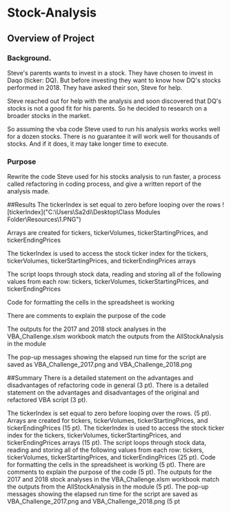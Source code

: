 # Stock-Analysis

## Overview of Project

### Background.
Steve's parents wants to invest in a stock. They have chosen to invest in Daqo (ticker: DQ). But before investing they want to know how DQ's stocks performed in 2018. They have asked their son, Steve for help. 

Steve reached out for help with the analysis and soon discovered that DQ's stocks is not a good fit for his parents. So he decided to research on a broader stocks in the market. 

So assuming the vba code Steve used to run his analysis works works well for a dozen stocks. There is no guarantee it will work well for thousands of stocks. And if it does, it may take longer time to execute.

### Purpose
Rewrite the code Steve used for his stocks analysis to run faster, a process called refactoring in coding process, and give a written report of the analysis made.

##Results
The tickerIndex is set equal to zero before looping over the rows
![tickerIndex]("C:\Users\Sa2di\Desktop\Class Modules Folder\Resources\1.PNG")


Arrays are created for tickers, tickerVolumes, tickerStartingPrices, and tickerEndingPrices
  

The tickerIndex is used to access the stock ticker index for the tickers, tickerVolumes, tickerStartingPrices, and tickerEndingPrices arrays 


The script loops through stock data, reading and storing all of the following values from each row: tickers, tickerVolumes, tickerStartingPrices, and       tickerEndingPrices



Code for formatting the cells in the spreadsheet is working



There are comments to explain the purpose of the code 




The outputs for the 2017 and 2018 stock analyses in the VBA_Challenge.xlsm workbook match the outputs from the AllStockAnalysis in the module 





The pop-up messages showing the elapsed run time for the script are saved as VBA_Challenge_2017.png and VBA_Challenge_2018.png 




##Summary
  There is a detailed statement on the advantages and disadvantages of refactoring code in general (3 pt).
  There is a detailed statement on the advantages and disadvantages of the original and refactored VBA script (3 pt).

The tickerIndex is set equal to zero before looping over the rows. (5 pt).
Arrays are created for tickers, tickerVolumes, tickerStartingPrices, and tickerEndingPrices (15 pt).
The tickerIndex is used to access the stock ticker index for the tickers, tickerVolumes, tickerStartingPrices, and tickerEndingPrices arrays (15 pt).
The script loops through stock data, reading and storing all of the following values from each row: tickers, tickerVolumes, tickerStartingPrices, and tickerEndingPrices (25 pt).
Code for formatting the cells in the spreadsheet is working (5 pt).
There are comments to explain the purpose of the code (5 pt).
The outputs for the 2017 and 2018 stock analyses in the VBA_Challenge.xlsm workbook match the outputs from the AllStockAnalysis in the module (5 pt).
The pop-up messages showing the elapsed run time for the script are saved as VBA_Challenge_2017.png and VBA_Challenge_2018.png (5 pt
